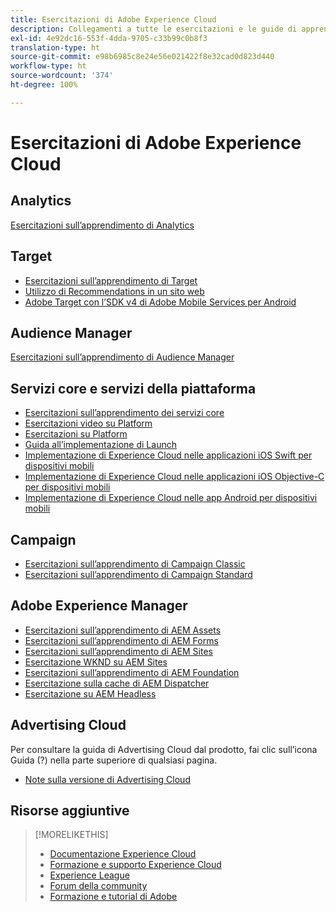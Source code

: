 ```yaml
---
title: Esercitazioni di Adobe Experience Cloud
description: Collegamenti a tutte le esercitazioni e le guide di apprendimento di Experience Cloud
exl-id: 4e92dc16-553f-4dda-9705-c33b99c0b8f3
translation-type: ht
source-git-commit: e98b6985c8e24e56e021422f8e32cad0d823d440
workflow-type: ht
source-wordcount: '374'
ht-degree: 100%

---
```


# Esercitazioni di Adobe Experience Cloud

## Analytics

[Esercitazioni sull’apprendimento di Analytics](https://docs.adobe.com/content/help/it-IT/analytics-learn/tutorials/overview.html)

## Target

* [Esercitazioni sull’apprendimento di Target](https://docs.adobe.com/content/help/it-IT/target-learn/tutorials/overview.html)
* [Utilizzo di Recommendations in un sito web](https://docs.adobe.com/content/help/en/target-learn/recommendations-in-a-website/overview.html)
* [Adobe Target con l’SDK v4 di Adobe Mobile Services per Android](https://docs.adobe.com/content/help/en/target-learn/mobile-sdk-v4-android/overview.html)

## Audience Manager

[Esercitazioni sull’apprendimento di Audience Manager](https://docs.adobe.com/content/help/it-IT/audience-manager-learn/tutorials/overview.html)

## Servizi core e servizi della piattaforma

* [Esercitazioni sull’apprendimento dei servizi core](https://docs.adobe.com/content/help/it-IT/core-services-learn/tutorials/overview.html)
* [Esercitazioni video su Platform](https://docs.adobe.com/content/help/it-IT/platform-learn/tutorials/overview.html)
* [Esercitazioni su Platform](https://docs.adobe.com/content/help/it-IT/experience-platform/tutorials/home.html)
* [Guida all’implementazione di Launch](https://docs.adobe.com/content/help/it-IT/core-services-learn/implementing-in-websites-with-launch/index.html)
* [Implementazione di Experience Cloud nelle applicazioni iOS Swift per dispositivi mobili](https://docs.adobe.com/content/help/it-IT/core-services-learn/implementing-in-mobile-ios-swift-apps-with-launch/index.html)
* [Implementazione di Experience Cloud nelle applicazioni iOS Objective-C per dispositivi mobili](https://docs.adobe.com/content/help/it-IT/core-services-learn/implementing-in-mobile-ios-objective-c-apps-with-launch/index.html)
* [Implementazione di Experience Cloud nelle app Android per dispositivi mobili](https://docs.adobe.com/content/help/it-IT/core-services-learn/implementing-in-mobile-android-apps-with-launch/index.html)

## Campaign

* [Esercitazioni sull’apprendimento di Campaign Classic](https://docs.adobe.com/content/help/it-IT/campaign-classic-learn/tutorials/overview.html)
* [Esercitazioni sull’apprendimento di Campaign Standard](https://docs.adobe.com/content/help/it-IT/campaign-standard-learn/tutorials/overview.html)

## Adobe Experience Manager

* [Esercitazioni sull’apprendimento di AEM Assets](https://docs.adobe.com/content/help/it-IT/experience-manager-learn/assets/overview.html)
* [Esercitazioni sull’apprendimento di AEM Forms](https://docs.adobe.com/content/help/it-IT/experience-manager-learn/forms/overview.html)
* [Esercitazioni sull’apprendimento di AEM Sites](https://docs.adobe.com/content/help/it-IT/experience-manager-learn/sites/overview.html)
* [Esercitazione WKND su AEM Sites](https://docs.adobe.com/content/help/it-IT/experience-manager-learn/getting-started-wknd-tutorial-develop/overview.html)
* [Esercitazioni sull’apprendimento di AEM Foundation](https://docs.adobe.com/content/help/it-IT/experience-manager-learn/assets/overview.html)
* [Esercitazione sulla cache di AEM Dispatcher](https://docs.adobe.com/content/help/it-IT/experience-manager-learn/dispatcher-tutorial/overview.html)
* [Esercitazione su AEM Headless](https://docs.adobe.com/content/help/it-IT/experience-manager-learn/getting-started-with-aem-headless/overview.html)

## Advertising Cloud

Per consultare la guida di Advertising Cloud dal prodotto, fai clic sull’icona Guida (?) nella parte superiore di qualsiasi pagina.

* [Note sulla versione di Advertising Cloud](https://docs.adobe.com/content/help/it-IT/release-notes/experience-cloud/current.html#adcloud)

## Risorse aggiuntive

>[!MORELIKETHIS]
>
>* [Documentazione Experience Cloud](https://docs.adobe.com/content/help/it-IT/experience-cloud/user-guides/home.html)
>* [Formazione e supporto Experience Cloud](https://helpx.adobe.com/it/support/experience-cloud.html)
>* [Experience League](https://experienceleague.adobe.com/?lang=it)
>* [Forum della community](https://forums.adobe.com/community/experience-cloud/)
>* [Formazione e tutorial di Adobe](https://helpx.adobe.com/it/learning.html?promoid=KAUDK)

